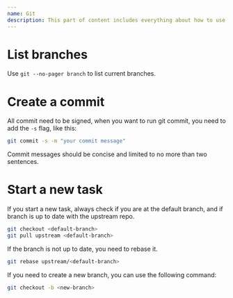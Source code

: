 ```yaml
---
name: Git
description: This part of content includes everything about how to use git in the egent.
---
```


# List branches

Use `git --no-pager branch` to list current branches.

# Create a commit

All commit need to be signed, when you want to run git commit, you need to add the `-s` flag, like this:

```bash
git commit -s -m "your commit message"
```

Commit messages should be concise and limited to no more than two sentences.

# Start a new task

If you start a new task, always check if you are at the default branch, and if branch is up to date with the upstream repo.

```bash
git checkout <default-branch>
git pull upstream <default-branch>
```

If the branch is not up to date, you need to rebase it.

```bash
git rebase upstream/<default-branch>
```

If you need to create a new branch, you can use the following command:

```bash
git checkout -b <new-branch>
```
